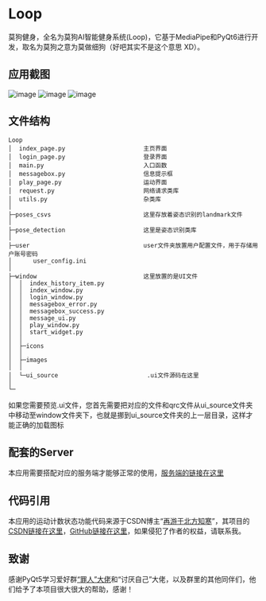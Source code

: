 # Loop
莫狗健身，全名为莫狗AI智能健身系统(Loop)，它基于MediaPipe和PyQt6进行开发，取名为莫狗之意为莫做细狗（好吧其实不是这个意思 XD）。<br/>

## 应用截图
![image](https://user-images.githubusercontent.com/25573004/212470990-f8b1ba70-ee2b-4527-a7c0-dca35be8b2b9.png)
![image](https://user-images.githubusercontent.com/25573004/212470997-8cf0e1d2-eb96-4e5b-afce-33aa65ca89f6.png)
![image](https://user-images.githubusercontent.com/25573004/212470999-940bd818-cca4-4e85-89af-986808775032.png)

## 文件结构
```
Loop
│  index_page.py                      主页界面
│  login_page.py                      登录界面
│  main.py                            入口函数
│  messagebox.py                      信息提示框
│  play_page.py                       运动界面
│  request.py                         网络请求类库           
│  utils.py                           杂类库
│
├─poses_csvs                          这里存放着姿态识别的landmark文件
│
├─pose_detection                      这里是姿态识别类库
│
├─user                                user文件夹放置用户配置文件，用于存储用户账号密码
│      user_config.ini
│
├─window                              这里放置的是UI文件
│  │  index_history_item.py
│  │  index_window.py
│  │  login_window.py
│  │  messagebox_error.py
│  │  messagebox_success.py
│  │  message_ui.py
│  │  play_window.py
│  │  start_widget.py
│  │
│  ├─icons
│  │
│  ├─images
│  │
│  └─ui_source                         .ui文件源码在这里
│
└─
```
如果您需要预览.ui文件，您首先需要把对应的文件和qrc文件从ui_source文件夹中移动至window文件夹下，也就是挪到ui_source文件夹的上一层目录，这样才能正确的加载图标

## 配套的Server
本应用需要搭配对应的服务端才能够正常的使用，[服务端的链接在这里](https://github.com/Creayhhh/LoopServer)

## 代码引用
本应用的运动计数状态功能代码来源于CSDN博主“[再游于北方知寒](https://blog.csdn.net/m0_57110410?type=blog)”，其项目的[CSDN链接在这里](https://blog.csdn.net/m0_57110410/article/details/125569971)，[GitHub链接在这里](https://github.com/MichistaLin/mediapipe-Fitness-counter)，如果侵犯了作者的权益，请联系我。

## 致谢
感谢PyQt5学习爱好群[“罪人”大佬](https://github.com/LX-sys)和“讨厌自己”大佬，以及群里的其他同伴们，他们给予了本项目很大很大的帮助，感谢！